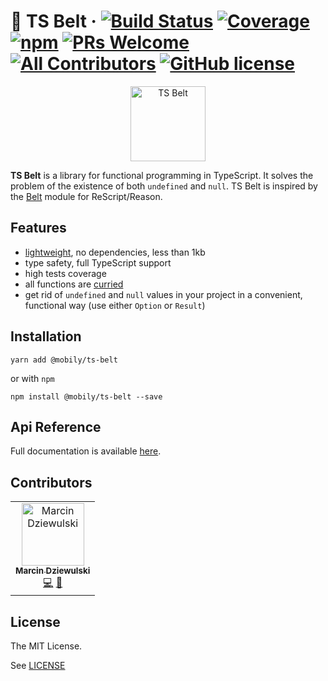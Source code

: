  # 🔧 TS Belt &middot; [![Build Status](https://img.shields.io/travis/com/mobily/ts-belt.svg?style=flat-square&logo=travis)](https://travis-ci.com/mobily/ts-belt) [![Coverage](https://img.shields.io/coveralls/github/mobily/ts-belt.svg?style=flat-square&logo=coveralls)](https://coveralls.io/github/mobily/ts-belt?branch=master) [![npm](https://img.shields.io/npm/v/@mobily/ts-belt.svg?style=flat-square&logo=npm)](https://www.npmjs.com/package/@mobily/ts-belt) [![PRs Welcome](https://img.shields.io/badge/PRs-welcome-brightgreen.svg?style=flat-square)](http://makeapullrequest.com) [![All Contributors](https://img.shields.io/badge/all_contributors-1-orange.svg?style=flat-square)](#contributors) [![GitHub license](https://img.shields.io/badge/license-MIT-blue.svg?style=flat-square)](https://github.com/mobily/ts-belt/blob/master/LICENSE)

 <p align="center">
  <img src="https://raw.githubusercontent.com/mobily/ts-belt/master/assets/ts-belt-logo.svg" width="120" alt="TS Belt" />
</p>

**TS Belt** is a library for functional programming in TypeScript. It solves the problem of the existence of both `undefined` and `null`. TS Belt is inspired by the [Belt](https://rescript-lang.org/docs/manual/latest/api/belt) module for ReScript/Reason.

## Features

- [lightweight](https://bundlephobia.com/result?p=@mobily/ts-belt), no dependencies, less than 1kb
- type safety, full TypeScript support
- high tests coverage
- all functions are [curried](https://medium.com/javascript-scene/curry-and-function-composition-2c208d774983)
- get rid of `undefined` and `null` values in your project in a convenient, functional way (use either `Option` or `Result`)

## Installation

```shell
yarn add @mobily/ts-belt
```

or with `npm`

```shell
npm install @mobily/ts-belt --save
```

## Api Reference

Full documentation is available [here](https://mobily.github.io/ts-belt).

## Contributors

<!-- ALL-CONTRIBUTORS-LIST:START - Do not remove or modify this section -->
<!-- prettier-ignore -->
<table><tr><td align="center"><a href="https://twitter.com/__marcin_"><img src="https://avatars1.githubusercontent.com/u/1467712?v=4" width="100px;" alt="Marcin Dziewulski"/><br /><sub><b>Marcin Dziewulski</b></sub></a><br /><a href="https://github.com/mobily/ts-belt/commits?author=mobily" title="Code">💻</a> <a href="https://github.com/mobily/ts-belt/commits?author=mobily" title="Documentation">📖</a></td></tr></table>

<!-- ALL-CONTRIBUTORS-LIST:END -->

## License

The MIT License.

See [LICENSE](LICENSE)
